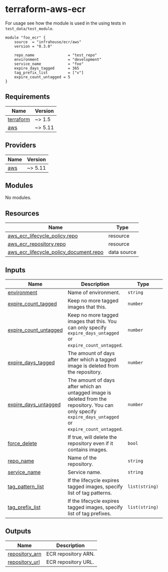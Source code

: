 # terraform-aws-ecr
For usage see how the module is used in the using tests in `test_data/test_module`.

```hcl
module "foo_ecr" {
    source  = "infrahouse/ecr/aws"
    version = "0.3.0"

    repo_name               = "test_repo"
    environment             = "development"
    service_name            = "foo"
    expire_days_tagged      = 365
    tag_prefix_list         = ["v"]
    expire_count_untagged = 5
}
```

## Requirements

| Name | Version |
|------|---------|
| <a name="requirement_terraform"></a> [terraform](#requirement\_terraform) | ~> 1.5 |
| <a name="requirement_aws"></a> [aws](#requirement\_aws) | ~> 5.11 |

## Providers

| Name | Version |
|------|---------|
| <a name="provider_aws"></a> [aws](#provider\_aws) | ~> 5.11 |

## Modules

No modules.

## Resources

| Name | Type |
|------|------|
| [aws_ecr_lifecycle_policy.repo](https://registry.terraform.io/providers/hashicorp/aws/latest/docs/resources/ecr_lifecycle_policy) | resource |
| [aws_ecr_repository.repo](https://registry.terraform.io/providers/hashicorp/aws/latest/docs/resources/ecr_repository) | resource |
| [aws_ecr_lifecycle_policy_document.repo](https://registry.terraform.io/providers/hashicorp/aws/latest/docs/data-sources/ecr_lifecycle_policy_document) | data source |

## Inputs

| Name | Description | Type | Default | Required |
|------|-------------|------|---------|:--------:|
| <a name="input_environment"></a> [environment](#input\_environment) | Name of environment. | `string` | n/a | yes |
| <a name="input_expire_count_tagged"></a> [expire\_count\_tagged](#input\_expire\_count\_tagged) | Keep no more tagged images that this. | `number` | `null` | no |
| <a name="input_expire_count_untagged"></a> [expire\_count\_untagged](#input\_expire\_count\_untagged) | Keep no more tagged images that this. You can only specify `expire_days_untagged` or `expire_count_untagged`. | `number` | `null` | no |
| <a name="input_expire_days_tagged"></a> [expire\_days\_tagged](#input\_expire\_days\_tagged) | The amount of days after which a tagged image is deleted from the repository. | `number` | `null` | no |
| <a name="input_expire_days_untagged"></a> [expire\_days\_untagged](#input\_expire\_days\_untagged) | The amount of days after which an untagged image is deleted from the repository. You can only specify `expire_days_untagged` or `expire_count_untagged`. | `number` | `null` | no |
| <a name="input_force_delete"></a> [force\_delete](#input\_force\_delete) | If true, will delete the repository even if it contains images. | `bool` | `false` | no |
| <a name="input_repo_name"></a> [repo\_name](#input\_repo\_name) | Name of the repository. | `string` | n/a | yes |
| <a name="input_service_name"></a> [service\_name](#input\_service\_name) | Service name. | `string` | n/a | yes |
| <a name="input_tag_pattern_list"></a> [tag\_pattern\_list](#input\_tag\_pattern\_list) | If the lifecycle expires tagged images, specify list of tag patterns. | `list(string)` | `null` | no |
| <a name="input_tag_prefix_list"></a> [tag\_prefix\_list](#input\_tag\_prefix\_list) | If the lifecycle expires tagged images, specify list of tag prefixes. | `list(string)` | `null` | no |

## Outputs

| Name | Description |
|------|-------------|
| <a name="output_repository_arn"></a> [repository\_arn](#output\_repository\_arn) | ECR repository ARN. |
| <a name="output_repository_url"></a> [repository\_url](#output\_repository\_url) | ECR repository URL. |
